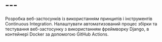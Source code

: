 # ---
Розробка веб-застосунків із використанням принципів і інструментів Continuous Integration. Налаштувати автоматизований процес збірки та тестування веб-застосунку з використанням фреймворку Django, в контейнері Docker за допомогою GitHub Actions.
